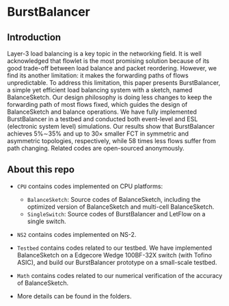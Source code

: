 # BurstBalancer


## Introduction

Layer-3 load balancing is a key topic in the networking field. It is well acknowledged that flowlet is the most promising solution because of its good trade-off between load balance and packet reordering. However, we find its another limitation: it makes the forwarding paths of flows unpredictable. To address this limitation, this paper presents BurstBalancer, a simple yet efficient load balancing system with a sketch, named BalanceSketch. Our design philosophy is doing less changes to keep the forwarding path of most flows fixed, which guides the design of BalanceSketch and balance operations. We have fully implemented BurstBalancer in a testbed and conducted both event-level and ESL (electronic system level) simulations. Our results show that BurstBalancer achieves 5%∼35% and up to $30\times$ smaller FCT in symmetric and asymmetric topologies, respectively, while 58 times less flows suffer from path changing. Related codes are open-sourced anonymously.


## About this repo

- `CPU` contains codes implemented on CPU platforms:
  - `BalanceSketch`: Source codes of BalanceSketch, including the optimized version of BalanceSketch and multi-cell BalanceSketch. 
  - `SingleSwitch`: Source codes of BurstBalancer and LetFlow on a single switch. 

- `NS2` contains codes implemented on NS-2.

- `Testbed` contains codes related to our testbed. We have implemented BalanceSketch on a Edgecore Wedge 100BF-32X switch (with Tofino ASIC), and build our BurstBalancer prototype on a small-scale testbed. 

- `Math` contains codes related to our numerical verification of the accuracy of BalanceSketch. 

- More details can be found in the folders.

